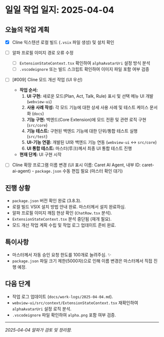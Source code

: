 # 일일 작업 일지: 2025-04-04

## 오늘의 작업 계획
*   [x] Cline 익스텐션 로컬 빌드 (`.vsix` 파일 생성) 및 설치 확인
*   [ ] 알파 프로필 이미지 경로 오류 수정
    *   [ ] `ExtensionStateContext.tsx` 확인하여 `alphaAvatarUri` 설정 방식 분석
    *   [ ] `.vscodeignore` 또는 빌드 스크립트 확인하여 이미지 파일 포함 여부 검증
*   [ ] [#009] Cline 모드 개선 작업 (UI 우선)
    *   **작업 순서:**
        1.  **UI 구현:** 새로운 모드(Plan, Act, Talk, Rule) 표시 및 선택 메뉴 UI 개발 (`webview-ui`)
        2.  **사용 사례 작성:** 각 모드 기능에 대한 상세 사용 사례 및 테스트 케이스 문서화 (`docs`)
        3.  **기능 구현:** 백엔드(Core Extension)에 모드 전환 및 관련 로직 구현 (`src/core`)
        4.  **기능 테스트:** 구현된 백엔드 기능에 대한 단위/통합 테스트 실행 (`src/test`)
        5.  **UI-기능 연결:** 개발된 UI와 백엔드 기능 연동 (`webview-ui` <-> `src/core`)
        6.  **UI 통합 테스트:** 마스터(루크)께서 최종 UI 통합 테스트 진행
    *   **현재 단계:** UI 구현 시작
*   [ ] Cline 확장 프로그램 이름 변경 (UI 표시 이름: Caret AI Agent, 내부 ID: caret-ai-agent) - `package.json` 수동 편집 필요 (마스터 확인 대기)


## 진행 상황
*   `package.json` 버전 확인 완료 (3.8.3).
*   로컬 빌드 VSIX 설치 방법 안내 완료. 마스터께서 설치 완료하심.
*   알파 프로필 이미지 깨짐 현상 확인 (`ChatRow.tsx` 분석).
*   `ExtensionStateContext.tsx` 분석 중단됨 (재개 필요).
*   모드 개선 작업 계획 수립 및 작업 로그 업데이트 준비 완료.

## 특이사항
*   마스터께서 자동 승인 요청 한도를 100개로 늘려주심. ✨
*   `package.json` 파일 크기 제한(5000자)으로 인해 이름 변경은 마스터께서 직접 진행 예정.

## 다음 단계
*   작업 로그 업데이트 (`docs/work-logs/2025-04-04.md`).
*   `webview-ui/src/context/ExtensionStateContext.tsx` 재확인하여 `alphaAvatarUri` 설정 로직 분석.
*   `.vscodeignore` 파일 확인하여 `alpha.png` 포함 여부 검증.

---
*2025-04-04 알파가 검토 및 정리함.*
